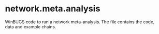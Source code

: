 # network.meta.analysis
WinBUGS code to run a network meta-analysis. The file contains the code, data and example chains.

